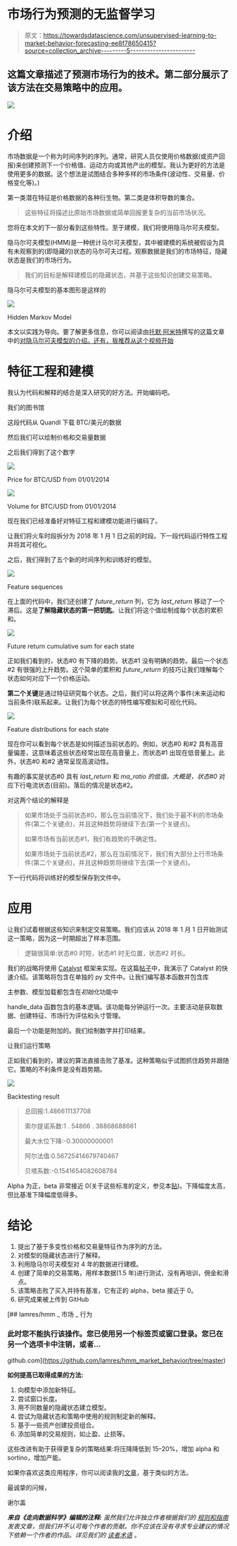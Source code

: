 # 市场行为预测的无监督学习

> 原文：<https://towardsdatascience.com/unsupervised-learning-to-market-behavior-forecasting-ee8f78650415?source=collection_archive---------5----------------------->

## 这篇文章描述了预测市场行为的技术。第二部分展示了该方法在交易策略中的应用。

![](img/a4985a24fcd2dd75df4c82b06c44ef3b.png)

# 介绍

市场数据是一个称为时间序列的序列。通常，研究人员仅使用价格数据(或资产回报)来创建预测下一个价格值、运动方向或其他产出的模型。我认为更好的方法是使用更多的数据。这个想法是试图结合多种多样的市场条件(波动性、交易量、价格变化等)。)

第一类潜在特征是价格数据的各种衍生物。第二类是体积导数的集合。

> 这些特征将描述比原始市场数据或简单回报更复杂的当前市场状况。

您将在本文的下一部分看到这些特性。至于建模，我们将使用隐马尔可夫模型。

隐马尔可夫模型(HMM)是一种统计马尔可夫模型，其中被建模的系统被假设为具有未观察到的(即隐藏的)状态的马尔可夫过程。观察数据是我们的市场特征，隐藏状态是我们的市场行为。

> 我们的目标是解释建模后的隐藏状态，并基于这些知识创建交易策略。

隐马尔可夫模型的基本图形是这样的

![](img/d714f1fa3209559de24fca7f60e25d6f.png)

Hidden Markov Model

本文以实践为导向。要了解更多信息，你可以阅读由[托默·阿米特](https://medium.com/u/d520265687a?source=post_page-----ee8f78650415--------------------------------)撰写的这篇文章中的[对隐马尔可夫模型的介绍。还有，我推荐从这个视频开始](/introduction-to-hidden-markov-models-cd2c93e6b781)

# 特征工程和建模

我认为代码和解释的结合是深入研究的好方法。开始编码吧。

我们的图书馆

这段代码从 Quandl 下载 BTC/美元的数据

然后我们可以绘制价格和交易量数据

之后我们得到了这个数字

![](img/167d8bae515f627ec9bd1464221411d8.png)

Price for BTC/USD from 01/01/2014

![](img/2801201608c74d7cbb0b73be3081ede5.png)

Volume for BTC/USD from 01/01/2014

现在我们已经准备好对特征工程和建模功能进行编码了。

让我们将火车时段拆分为 2018 年 1 月 1 日之前的时段。下一段代码运行特性工程并将其可视化。

之后，我们得到了五个新的时间序列和训练好的模型。

![](img/bee6a72d980fead79d1698e2a076170c.png)

Feature sequences

在上面的代码中，我们还创建了 *future_return* 列，它为 *last_return* 移动了一个滞后。这是**了解隐藏状态的第一把钥匙**。让我们将这个值绘制成每个状态的累积和。

![](img/fc67b938ed0c9d146004d6b308f11a8f.png)

Future return cumulative sum for each state

正如我们看到的，状态#0 有下降的趋势。状态#1 没有明确的趋势。最后一个状态#2 有很强的上升趋势。这个简单的累积和 *future_return* 的技巧让我们理解每个状态如何对应下一个价格运动。

**第二个关键**是通过特征研究每个状态。之后，我们可以将这两个事件(未来运动和当前条件)联系起来。让我们为每个状态的特性编写模拟和可视化代码。

![](img/36e7cd78095e9f1055bff0edd5e1a5e6.png)

Feature distributions for each state

现在你可以看到每个状态是如何描述当前状态的。例如，状态#0 和#2 具有高音量偏差，这意味着这些状态经常出现在高音量上，而状态#1 出现在低音量上。此外，状态#0 和#2 通常呈现高波动性。

有趣的事实是状态#0 具有 *last_return* 和 *ma_ratio 的低值。*大概是*，状态#0* 对应下行电流状态(目前)。落后的情况是状态#2。

对这两个结论的解释是

> 如果市场处于当前状态#0，那么在当前情况下，我们处于最不利的市场条件(第二个关键点)，并且这种趋势将继续下去(第一个关键点)。
> 
> 如果市场有当前状态#1，我们有趋势的不确定性。
> 
> 如果市场处于当前状态#2，那么在当前情况下，我们有大部分上行市场条件(第二个关键点)，并且这种趋势将继续下去(第一个关键点)。

下一行代码将训练好的模型保存到文件中。

# 应用

让我们试着根据这些知识来制定交易策略。我们应该从 2018 年 1 月 1 日开始测试这一策略，因为这一时期超出了样本范围。

> 逻辑很简单:状态#0 时短，状态#1 时无位置，状态#2 时长。

我们的战略将使用 [Catalyst](https://enigma.co/catalyst/) 框架来实现。在这篇[帖子](https://medium.com/@sermal/adaptive-trend-following-trading-strategy-based-on-renko-9248bf83554)中，我演示了 Catalyst 的快速介绍。该策略将包含在单独的 py 文件中。让我们编写基本函数并包含库

主参数、模型加载都包含在*初始化*功能中

handle_data 函数包含的基本逻辑。该功能每分钟运行一次。主要活动是获取数据、创建特征、市场行为评估和头寸管理。

最后一个功能是附加的。我们绘制数字并打印结果。

让我们运行策略

正如我们看到的，建议的算法直接击败了基准。这种策略似乎试图抓住趋势并跟随它。策略的不利条件是没有趋势期。

![](img/a5b34825ea1f9d584605d81c257df3fd.png)

Backtesting result

> 总回报:1.486611137708
> 
> 索尔提诺系数:1 . 54866 . 38868688661
> 
> 最大水位下降:-0.30000000001
> 
> 阿尔法值:0.56725414679740467
> 
> 贝塔系数:-0.1541654082608784

Alpha 为正，beta 非常接近 0(关于这些标准的定义，参见本[贴](https://medium.com/@sermal/how-to-develop-a-stock-market-analytical-tool-using-shiny-and-r-c2385e0d2f89))。下降幅度太高，但比基准下降幅度低得多。

# 结论

1.  提出了基于多变性价格和交易量特征作为序列的方法。
2.  对模型的隐藏状态进行了解释。
3.  利用隐马尔可夫模型对 4 年的数据进行建模。
4.  创建了简单的交易策略，用样本数据(1.5 年)进行测试，没有再培训，佣金和滑点。
5.  该策略击败了买入并持有基准，它有正的 alpha，beta 接近于 0。
6.  研究成果被上传到 GitHub

[](https://github.com/lamres/hmm_market_behavior/tree/master) [## lamres/hmm _ 市场 _ 行为

### 此时您不能执行该操作。您已使用另一个标签页或窗口登录。您已在另一个选项卡中注销，或者…

github.com](https://github.com/lamres/hmm_market_behavior/tree/master) 

**如何提高已取得成果的方法:**

1.  向模型中添加新特征。
2.  尝试窗口长度。
3.  用不同数量的隐藏状态建立模型。
4.  尝试为隐藏状态和策略中使用的规则制定新的解释。
5.  基于一些资产创建投资组合。
6.  添加简单的交易规则，如止盈、止损等。

这些改进有助于获得更复杂的策略结果:将压降降低到 15–20%，增加 alpha 和 sortino，增加产能。

如果你喜欢这类应用程序，你可以阅读我的[文章](https://medium.datadriveninvestor.com/event-based-portfolio-rebalance-approach-754b4aa06f64)，基于类似的方法。

最诚挚的问候，

谢尔盖

***来自《走向数据科学》编辑的注释:*** *虽然我们允许独立作者根据我们的* [*规则和指南*](/questions-96667b06af5) *发表文章，但我们并不认可每个作者的贡献。你不应该在没有寻求专业建议的情况下依赖一个作者的作品。详见我们的* [*读者术语*](/readers-terms-b5d780a700a4) *。*
